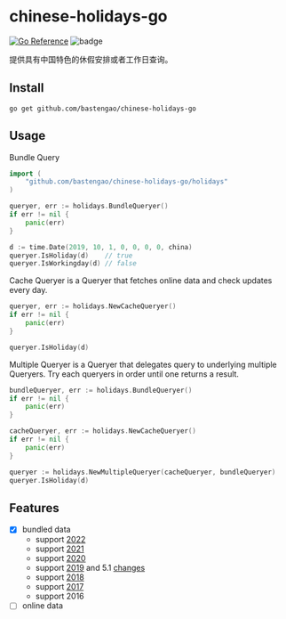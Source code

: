 # chinese-holidays-go

[![Go Reference](https://pkg.go.dev/badge/github.com/bastengao/chinese-holidays-go.svg)](https://pkg.go.dev/github.com/bastengao/chinese-holidays-go)
![badge](https://github.com/bastengao/chinese-holidays-go/workflows/Go/badge.svg)

提供具有中国特色的休假安排或者工作日查询。

## Install

    go get github.com/bastengao/chinese-holidays-go

## Usage

Bundle Query

```go
import (
    "github.com/bastengao/chinese-holidays-go/holidays"
)

queryer, err := holidays.BundleQueryer()
if err != nil {
    panic(err)
}

d := time.Date(2019, 10, 1, 0, 0, 0, 0, china)
queryer.IsHoliday(d)    // true
queryer.IsWorkingday(d) // false
```

Cache Queryer is a Queryer that fetches online data and check updates every day.

```go
queryer, err := holidays.NewCacheQueryer()
if err != nil {
    panic(err)
}

queryer.IsHoliday(d)
```

Multiple Queryer is a Queryer that delegates query to underlying multiple Queryers.
Try each queryers in order until one returns a result.

```go
bundleQueryer, err := holidays.BundleQueryer()
if err != nil {
    panic(err)
}

cacheQueryer, err := holidays.NewCacheQueryer()
if err != nil {
    panic(err)
}

queryer := holidays.NewMultipleQueryer(cacheQueryer, bundleQueryer)
queryer.IsHoliday(d)
```

## Features

- [x] bundled data
  - support [2022](http://www.gov.cn/zhengce/content/2021-10/25/content_5644835.htm)
  - support [2021](http://www.gov.cn/zhengce/content/2020-11/25/content_5564127.htm)
  - support [2020](http://www.gov.cn/zhengce/content/2019-11/21/content_5454164.htm)
  - support [2019](http://www.gov.cn/zhengce/content/2018-12/06/content_5346276.htm) and 5.1 [changes](http://www.gov.cn/zhengce/content/2019-03/22/content_5375877.htm)
  - support [2018](http://www.gov.cn/zhengce/content/2017-11/30/content_5243579.htm)
  - support [2017](http://www.gov.cn/zhengce/content/2016-12/01/content_5141603.htm)
  - support 2016
- [ ] online data

